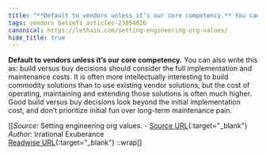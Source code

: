 ```yaml
---
title: "**Default to vendors unless it’s our core competency.** You can ..."
tags: vendors beliefs articles-23854026
canonical: https://lethain.com/setting-engineering-org-values/
hide_title: true
---
```


**Default to vendors unless it’s our core competency.** You can also write this as: build versus buy decisions should consider the full implementation and maintenance costs. It is often more intellectually interesting to build commodity solutions than to use existing vendor solutions, but the cost of operating, maintaining and extending those solutions is often much higher. Good build versus buy decisions look beyond the initial implementation cost, and don’t prioritize initial fun over long-term maintenance pain.


[[_Source_: Setting engineering org values. - [Source URL](https://lethain.com/setting-engineering-org-values/){:target="_blank"}<br>
_Author_: Irrational Exuberance<br>
[Readwise URL](https://readwise.io/open/466426215){:target="_blank"}
::wrap]]